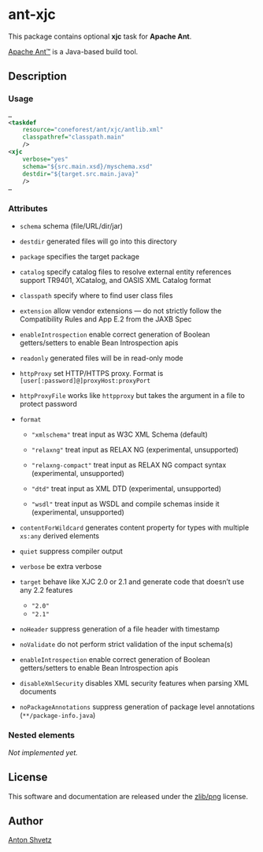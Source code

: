 # **ant-xjc**

This package contains optional **xjc** task for **Apache Ant**.

[Apache Ant™](http://ant.apache.org/) is a Java-based build tool.

## Description

### Usage

```xml
…
<taskdef
	resource="coneforest/ant/xjc/antlib.xml"
	classpathref="classpath.main"
	/>
<xjc
	verbose="yes"
	schema="${src.main.xsd}/myschema.xsd"
	destdir="${target.src.main.java}"
	/>
…
```

### Attributes

* `schema`
schema (file/URL/dir/jar)

* `destdir`
generated files will go into this directory

* `package`
specifies the target package

* `catalog`
specify catalog files to resolve external entity references support TR9401,
XCatalog, and OASIS XML Catalog format

* `classpath`
specify where to find user class files

* `extension`
allow vendor extensions — do not strictly follow the Compatibility Rules and App E.2 from the JAXB Spec

* `enableIntrospection`
enable correct generation of Boolean getters/setters to enable Bean Introspection apis

* `readonly`
generated files will be in read-only mode

* `httpProxy`
set HTTP/HTTPS proxy. Format is `[user[:password]@]proxyHost:proxyPort`

* `httpProxyFile`
works like `httpproxy` but takes the argument in a file to protect password

* `format`
	* `"xmlschema"`
	treat input as W3C XML Schema (default)

    * `"relaxng"`
	treat input as RELAX NG (experimental, unsupported)
	
	* `"relaxng-compact"`
	treat input as RELAX NG compact syntax (experimental, unsupported)
	
	* `"dtd"`
	treat input as XML DTD (experimental, unsupported)
	
	* `"wsdl"`
	treat input as WSDL and compile schemas inside it (experimental, unsupported)

* `contentForWildcard`
generates content property for types with multiple `xs:any` derived elements

* `quiet`
suppress compiler output

* `verbose`
be extra verbose

* `target`
behave like XJC 2.0 or 2.1 and generate code that doesn’t use any 2.2 features
	* `"2.0"`
	* `"2.1"`

* `noHeader`
suppress generation of a file header with timestamp

* `noValidate`
do not perform strict validation of the input schema(s)

* `enableIntrospection`
enable correct generation of Boolean getters/setters to enable Bean
Introspection apis

* `disableXmlSecurity`
disables XML security features when parsing XML documents

* `noPackageAnnotations`
suppress generation of package level annotations (`**/package-info.java`)

### Nested elements

_Not implemented yet._

## License

This software and documentation are released under the [zlib/png](LICENSE) license.

## Author
[Anton Shvetz](mailto:tz@sectorb.msk.ru?subject=ant-xjc)


